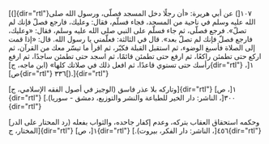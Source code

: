 [(]{dir="rtl"}١٠٧[) عن أبي هريرة: «أن رجلًا دخل المسجد فصلّى، ورسول الله
صلى الله عليه وسلم في ناحية من المسجد، فجاء فسلّم، فقال: وعليك، فارجع فصلّ
فإنك لم تصلّ». فرجع فصلّى، ثم جاء فسلّم على النبي صلى الله عليه وسلم، فقال:
«وعليك، فارجع فصلّ فإنك لم تصلّ بعد». قال في الثالثة: فعلّمني يا رسول الله.
قال: «إذا قمت إلى الصلاة فأسبغ الوضوء، ثم استقبل القبلة فكبّر، ثم اقرأ ما
تيسّر معك من القرآن، ثم اركع حتى تطمئن راكعًا، ثم ارفع حتى تطمئن قائمًا، ثم
اسجد حتى تطمئن ساجدًا، ثم ارفع رأسك حتى تستوي قاعدًا، ثم افعل ذلك في صلاتك
كلها» (ابن ماجه، ج]{dir="rtl"} ١[، ص]{dir="rtl"} ٣٣٦[).]{dir="rtl"}

[وتاركه بلا عذر فاسق (الوجيز في أصول الفقه الإسلامي، ج]{dir="rtl"} ١[،
ص]{dir="rtl"} ٣٠٠[، الناشر: دار الخير للطباعة والنشر والتوزيع، دمشق -
سوريا).]{dir="rtl"}

[وحكمه استحقاق العقاب بتركه، وعدم إكفار جاحده، والثواب بفعله (رد المحتار
على الدر المختار، ج]{dir="rtl"} ١[، ص]{dir="rtl"} ٤٥٦[، الناشر: دار
الفكر، بيروت).]{dir="rtl"}
